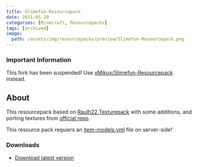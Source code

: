 ```yaml
---
title: Slimefun-Resourcepack
date: 2021-05-29
categories: [Minecraft, Resourcepacks]
tags: [archived]
image:
  path: /assets/img/resourcepacks/preview/Slimefun-Resourcepack.png
---
```

### Important Information
This fork has been suspended! Use [xMikux/Slimefun-Resourcepack](https://github.com/xMikux/Slimefun-Resourcepack) instead.
## About
This resourcepack based on [Raulh22 Texturepack](https://www.planetminecraft.com/texture-pack/slimefun-texture-by-raulh22/) with some additions, and porting textures from [official repo](https://github.com/Slimefun/Resourcepack).

This resource pack requiers an [item-models.yml](https://github.com/Den4enko/Slimefun-Resourcepack/releases/latest/download/item-models.yml) file on server-side!
### Downloads
- [Download latest version](https://github.com/Den4enko/Slimefun-Resourcepack/releases/latest/download/textures.zip)